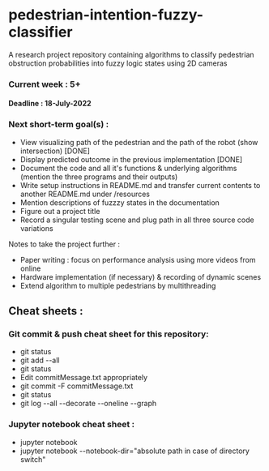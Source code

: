 # pedestrian-intention-fuzzy-classifier
A research project repository containing algorithms to classify pedestrian obstruction probabilities into fuzzy logic states using 2D cameras 

### Current week : 5+
#### Deadline : 18-July-2022

### Next short-term goal(s) :

- View visualizing path of the pedestrian and the path of the robot (show intersection) [DONE]
- Display predicted outcome in the previous implementation [DONE]
- Document the code and all it's functions & underlying algorithms (mention the three programs and their outputs)
- Write setup instructions in README.md and transfer current contents to another README.md under /resources
- Mention descriptions of fuzzzy states in the documentation
- Figure out a project title
- Record a singular testing scene and plug path in all three source code variations

Notes to take the project further :
- Paper writing : focus on performance analysis using more videos from online
- Hardware implementation (if necessary) & recording of dynamic scenes
- Extend algorithm to multiple pedestrians by multithreading


## Cheat sheets :

### Git commit & push cheat sheet for this repository:
- git status
- git add --all
- git status
- Edit commitMessage.txt appropriately
- git commit -F commitMessage.txt
- git status
- git log --all --decorate --oneline --graph

### Jupyter notebook cheat sheet :
- jupyter notebook <relative path name of the notebook>
- jupyter notebook --notebook-dir="absolute path in case of directory switch"




